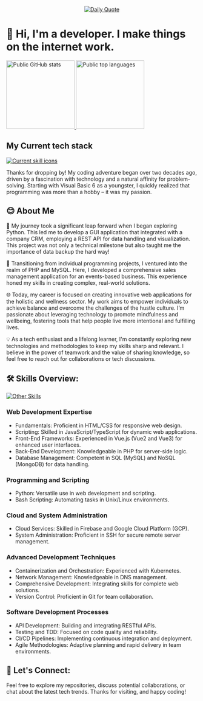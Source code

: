 <p align="center">
    <a href="https://github.com/piyushsuthar/github-readme-quotes">
        <img src="https://quotes-github-readme.vercel.app/api?type=horizontal&theme=dark)](https://github.com/piyushsuthar/github-readme-quotes" alt="Daily Quote" />
    </a>
</p>

# 👋 Hi, I'm a developer. I make things on the internet work.

<p float="left">
        <a href="https://github.com/anuraghazra/github-readme-stats">
        <img src="https://github-readme-stats.vercel.app/api?username=kalenmike&custom_title=Public%20Stats&show_icons=true&theme=dark#gh-dark-mode-only" alt="Public GitHub stats" height="180"/>
        </a>
        <a href="https://github.com/anuraghazra/github-readme-stats">
        <img src="https://github-readme-stats.vercel.app/api/top-langs/?username=kalenmike&custom_title=Public%20Languages&layout=compact&show_icons=true&theme=dark#gh-dark-mode-only" alt="Public top languages" height="180"/>
        </a>
</p>

## My Current tech stack

[![Current skill icons](https://skillicons.dev/icons?i=gcp,kubernetes,vue,ts,sass,py,mongodb,flask,docker,linux,nginx,nodejs)](https://skillicons.dev)

Thanks for dropping by! My coding adventure began over two decades ago, driven by a fascination with technology and a natural affinity for problem-solving. Starting with Visual Basic 6 as a youngster, I quickly realized that programming was more than a hobby – it was my passion.

## 😊 About Me

🚀 My journey took a significant leap forward when I began exploring Python. This led me to develop a GUI application that integrated with a company CRM, employing a REST API for data handling and visualization. This project was not only a technical milestone but also taught me the importance of data backup the hard way!

🔧 Transitioning from individual programming projects, I ventured into the realm of PHP and MySQL. Here, I developed a comprehensive sales management application for an events-based business. This experience honed my skills in creating complex, real-world solutions.

🌐 Today, my career is focused on creating innovative web applications for the holistic and wellness sector. My work aims to empower individuals to achieve balance and overcome the challenges of the hustle culture. I’m passionate about leveraging technology to promote mindfulness and wellbeing, fostering tools that help people live more intentional and fulfilling lives.

💡 As a tech enthusiast and a lifelong learner, I'm constantly exploring new technologies and methodologies to keep my skills sharp and relevant. I believe in the power of teamwork and the value of sharing knowledge, so feel free to reach out for collaborations or tech discussions.

## 🛠️ Skills Overview:

[![Other Skills](https://skillicons.dev/icons?i=js,html,css,firebase,babel,bash,git,githubactions,laravel,lua,mysql,neovim,php,vite,wordpress)](https://skillicons.dev)

### Web Development Expertise

- Fundamentals: Proficient in HTML/CSS for responsive web design.
- Scripting: Skilled in JavaScript/TypeScript for dynamic web applications.
- Front-End Frameworks: Experienced in Vue.js (Vue2 and Vue3) for enhanced user interfaces.
- Back-End Development: Knowledgeable in PHP for server-side logic.
- Database Management: Competent in SQL (MySQL) and NoSQL (MongoDB) for data handling.

### Programming and Scripting

- Python: Versatile use in web development and scripting.
- Bash Scripting: Automating tasks in Unix/Linux environments.

### Cloud and System Administration

- Cloud Services: Skilled in Firebase and Google Cloud Platform (GCP).
- System Administration: Proficient in SSH for secure remote server management.

### Advanced Development Techniques

- Containerization and Orchestration: Experienced with Kubernetes.
- Network Management: Knowledgeable in DNS management.
- Comprehensive Development: Integrating skills for complete web solutions.
- Version Control: Proficient in Git for team collaboration.

### Software Development Processes

- API Development: Building and integrating RESTful APIs.
- Testing and TDD: Focused on code quality and reliability.
- CI/CD Pipelines: Implementing continuous integration and deployment.
- Agile Methodologies: Adaptive planning and rapid delivery in team environments.

## 🤝 Let's Connect:

Feel free to explore my repositories, discuss potential collaborations, or chat about the latest tech trends. Thanks for visiting, and happy coding!

